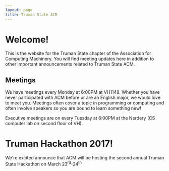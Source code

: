 ```yaml
---
layout: page
title: Truman State ACM
---
```


# Welcome!

This is the website for the Truman State chapter of the Association for Computing Machinery. You will find meeting updates here in addition to other important announcements related to Truman State ACM. 

## Meetings

We have meetings every Monday at 6:00PM at VH1148. Whether you have never participated with ACM before or are an English major, we would love to meet you. Meetings often cover a topic in programming or computing and often involve speakers so you are bound to learn something new!

Executive meetings are on every Tuesday at 6:00PM at the Nerdery (CS computer lab on second floor of VH).

# Truman Hackathon 2017!

We're excited announce that ACM will be hosting the second annual Truman State Hackathon on March 23<sup>rd</sup>-24<sup>th</sup>
